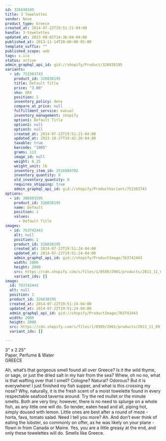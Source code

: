 ```yaml
---
id: 326838195
title: 3 Towelettes
vendor: None
product_type: Greece
created_at: 2014-07-22T19:51:21-04:00
handle: 3-towelettes
updated_at: 2023-08-02T14:36:04-04:00
published_at: 2013-11-14T20:00:00-05:00
template_suffix: ""
published_scope: web
tags: x.ica
status: active
admin_graphql_api_id: gid://shopify/Product/326838195
variants:
  - id: 753303743
    product_id: 326838195
    title: Default Title
    price: "3.00"
    sku: GR4
    position: 1
    inventory_policy: deny
    compare_at_price: null
    fulfillment_service: manual
    inventory_management: shopify
    option1: Default Title
    option2: null
    option3: null
    created_at: 2014-07-22T19:51:21-04:00
    updated_at: 2023-10-27T19:42:26-04:00
    taxable: true
    barcode: "1005"
    grams: 113
    image_id: null
    weight: 0.25
    weight_unit: lb
    inventory_item_id: 3516989702
    inventory_quantity: 0
    old_inventory_quantity: 0
    requires_shipping: true
    admin_graphql_api_id: gid://shopify/ProductVariant/753303743
options:
  - id: 386501595
    product_id: 326838195
    name: Default
    position: 1
    values:
      - Default Title
images:
  - id: 763742443
    alt: null
    position: 1
    product_id: 326838195
    created_at: 2014-07-22T19:51:24-04:00
    updated_at: 2014-07-22T19:51:24-04:00
    admin_graphql_api_id: gid://shopify/ProductImage/763742443
    width: 2000
    height: 2000
    src: https://cdn.shopify.com/s/files/1/0589/2901/products/2013_11_09_Kiosk_1695_1.jpeg?v=1406073084
    variant_ids: []
image:
  id: 763742443
  alt: null
  position: 1
  product_id: 326838195
  created_at: 2014-07-22T19:51:24-04:00
  updated_at: 2014-07-22T19:51:24-04:00
  admin_graphql_api_id: gid://shopify/ProductImage/763742443
  width: 2000
  height: 2000
  src: https://cdn.shopify.com/s/files/1/0589/2901/products/2013_11_09_Kiosk_1695_1.jpeg?v=1406073084
  variant_ids: []

---
```


3" x 2.25"  
Paper, Perfume & Water  
GREECE

Ah, what’s that gorgeous smell found all over Greece? Is it the wild thyme, or sage, or just the dried salt in my hair from the sea? Whew, oh no no, what is that wafting over that I smell? Cologne? Natural? Odorous? But it is everywhere! I just finished my fish supper, and what is this crossing my nose? Why, naturally, it is the fresh scent of a moist towelette found in every respectable seafood taverna around. Try the red mullet or the minute smelts. Both are very tiny; however, there is no need to splurge on a whole fish, as any little one will do. So tender, eaten head and all, piping hot, simply doused with lemon. Little ones are best after a round of meze \- horta, fava, tomato salad. Need I tell you more? Ah. And don’t ever think of eating the lobster, so commonly on offer, as he was likely on your plane - flown in from Canada or Maine. Yes, you are a little greasy at the end, and only these towelettes will do. Smells like Greece.